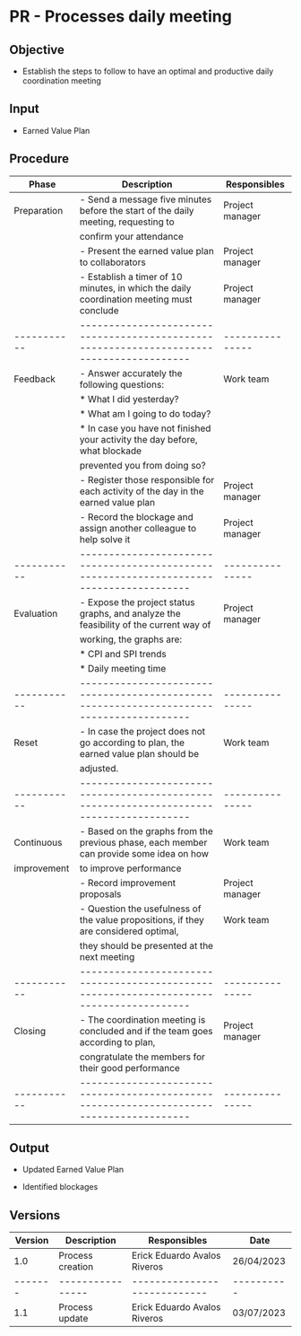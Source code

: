 # PR - Processes daily meeting

## Objective

- Establish the steps to follow to have an optimal and productive daily coordination meeting

## Input

- Earned Value Plan

## Procedure

| Phase       | Description                                                                              | Responsibles    | 
| ----------- | ---------------------------------------------------------------------------------------- | --------------- | 
| Preparation | - Send a message five minutes before the start of the daily meeting, requesting to       | Project manager |
|             |   confirm your attendance                                                                |                 |
|             | - Present the earned value plan to collaborators                                         | Project manager |
|             | - Establish a timer of 10 minutes, in which the daily coordination meeting must conclude | Project manager |
| ----------- | ---------------------------------------------------------------------------------------- | --------------- |
| Feedback    | - Answer accurately the following questions:                                             | Work team       |
|             |     * What I did yesterday?                                                              |                 |
|             |     * What am I going to do today?                                                       |                 |
|             |     * In case you have not finished your activity the day before, what blockade          |                 |
|             |       prevented you from doing so?                                                       |                 |
|             | - Register those responsible for each activity of the day in the earned value plan       | Project manager |
|             | - Record the blockage and assign another colleague to help solve it                      | Project manager |
| ----------- | ---------------------------------------------------------------------------------------- | --------------- |
| Evaluation  | - Expose the project status graphs, and analyze the feasibility of the current way of    | Project manager |
|             |   working, the graphs are:                                                               |                 |
|             |     * CPI and SPI trends                                                                 |                 |
|             |     * Daily meeting time                                                                 |                 |
| ----------- | ---------------------------------------------------------------------------------------- | --------------- |
| Reset       | - In case the project does not go according to plan, the earned value plan should be     | Work team       |
|             |   adjusted.                                                                              |                 |
| ----------- | ---------------------------------------------------------------------------------------- | --------------- |
| Continuous  | - Based on the graphs from the previous phase, each member can provide some idea on how  | Work team       |
| improvement |   to improve performance                                                                 |                 |
|             | - Record improvement proposals                                                           | Project manager |
|             | - Question the usefulness of the value propositions, if they are considered optimal,     | Work team       | 
|             |   they should be presented at the next meeting                                           |                 | 
| ----------- | ---------------------------------------------------------------------------------------- | --------------- |
| Closing     | - The coordination meeting is concluded and if the team goes according to plan,          | Project manager | 
|             |   congratulate the members for their good performance                                    |                 | 
| ----------- | ---------------------------------------------------------------------------------------- | --------------- |

## Output

- Updated Earned Value Plan

- Identified blockages 

## Versions

| Version | Description      | Responsibles                 | Date       |
| ------- | ---------------- | ---------------------------- | ---------- |
| 1.0     | Process creation | Erick Eduardo Avalos Riveros | 26/04/2023 |
| ------- | ---------------- | ---------------------------- | ---------- |
| 1.1     | Process update   | Erick Eduardo Avalos Riveros | 03/07/2023 |